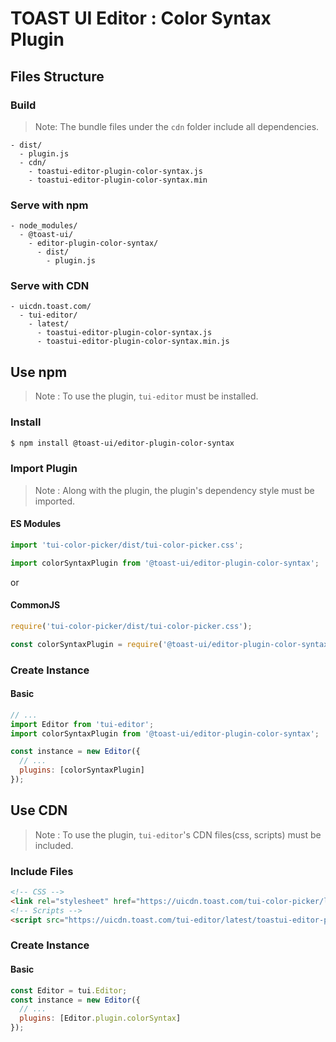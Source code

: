 # TOAST UI Editor : Color Syntax Plugin

## Files Structure

### Build

> Note: The bundle files under the `cdn` folder include all dependencies.

```
- dist/
  - plugin.js
  - cdn/
    - toastui-editor-plugin-color-syntax.js
    - toastui-editor-plugin-color-syntax.min
```

### Serve with npm

```
- node_modules/
  - @toast-ui/
    - editor-plugin-color-syntax/
      - dist/
        - plugin.js
```

### Serve with CDN

```
- uicdn.toast.com/
  - tui-editor/
    - latest/
      - toastui-editor-plugin-color-syntax.js
      - toastui-editor-plugin-color-syntax.min.js
```

## Use npm

> Note : To use the plugin, `tui-editor` must be installed.

### Install

```sh
$ npm install @toast-ui/editor-plugin-color-syntax
```

### Import Plugin

> Note : Along with the plugin, the plugin's dependency style must be imported.

#### ES Modules

```js
import 'tui-color-picker/dist/tui-color-picker.css';

import colorSyntaxPlugin from '@toast-ui/editor-plugin-color-syntax';
```

or

#### CommonJS

```js
require('tui-color-picker/dist/tui-color-picker.css');

const colorSyntaxPlugin = require('@toast-ui/editor-plugin-color-syntax');
```

### Create Instance

#### Basic

```js
// ...
import Editor from 'tui-editor';
import colorSyntaxPlugin from '@toast-ui/editor-plugin-color-syntax';

const instance = new Editor({
  // ...
  plugins: [colorSyntaxPlugin]
});
```

## Use CDN

> Note : To use the plugin, `tui-editor`'s CDN files(css, scripts) must be included.

### Include Files

```html
<!-- CSS -->
<link rel="stylesheet" href="https://uicdn.toast.com/tui-color-picker/latest/tui-color-picker.min.css" />
<!-- Scripts -->
<script src="https://uicdn.toast.com/tui-editor/latest/toastui-editor-plugin-color-syntax.min.js"></script>
```

### Create Instance

#### Basic

```js
const Editor = tui.Editor;
const instance = new Editor({
  // ...
  plugins: [Editor.plugin.colorSyntax]
});
```
